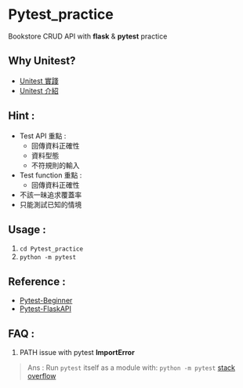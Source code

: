 # Pytest_practice
Bookstore CRUD API with **flask** & **pytest** practice

## Why Unitest?
* [Unitest 實踐](https://yu-jack.github.io/2020/09/14/unit-test-best-practice-part-1/)
* [Unitest 介紹](https://hsien-w-wei.medium.com/ut-whats-unit-test-%E5%9C%A8%E5%89%8D%E7%AB%AF%E6%98%AF%E8%A6%81%E6%B8%AC%E4%BB%80%E9%BA%BC-a11efc529204)

## Hint : 
* Test API 重點 : 
	* 回傳資料正確性
	* 資料型態
	* 不符規則的輸入
* Test function 重點 : 
	* 回傳資料正確性
* 不該一昧追求覆蓋率
* 只能測試已知的情境

## Usage : 
1. `cd Pytest_practice`
2. `python -m pytest`

## Reference : 
* [Pytest-Beginner](https://www.minglunwu.com/notes/2022/pytest_101.html)
* [Pytest-FlaskAPI](https://jerryeml.coderbridge.io/2021/07/11/Create-an-API-with-Flask-and-test-with-pytest/)

## FAQ : 
1. PATH issue with pytest **ImportError**
> Ans : Run `pytest` itself as a module with: `python -m pytest`
> [stack overflow](https://stackoverflow.com/questions/10253826/path-issue-with-pytest-importerror-no-module-named-yadayadayada)

